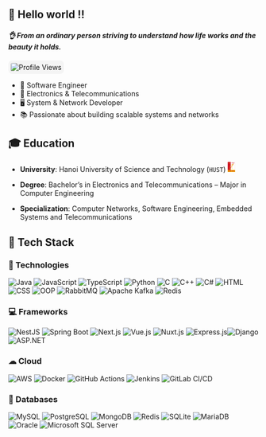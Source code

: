 ## 👋 Hello world !!

#### _👌 From an ordinary person striving to understand how life works and the beauty it holds._

<img src="https://komarev.com/ghpvc/?username=cmhehe176&style=flat-square&color=blue" alt="Profile Views"
style="border-radius: 8px; background-color: #f4f4f4; padding: 5px;  margin: 0 0 0 20;">

- 🚀 Software Engineer
- 📡 Electronics & Telecommunications
- 🖥 System & Network Developer
- 📚 Passionate about building scalable systems and networks

## 🎓 Education

- **University**: Hanoi University of Science and Technology (`HUST`) <img src="images/image.png" alt="Profile Views" width="15" height="20">

- **Degree**: Bachelor’s in Electronics and Telecommunications – Major in Computer Engineering

- **Specialization**: Computer Networks, Software Engineering, Embedded Systems and Telecommunications

## 🔧 Tech Stack

### 🚀 Technologies

![Java](https://img.shields.io/badge/Java-%23ED8B00.svg?style=flat&logo=openjdk&logoColor=white) ![JavaScript](https://img.shields.io/badge/JavaScript-%23F7DF1E.svg?style=flat&logo=javascript&logoColor=black) ![TypeScript](https://img.shields.io/badge/TypeScript-%23007ACC.svg?style=flat&logo=typescript&logoColor=white) ![Python](https://img.shields.io/badge/Python-%233776AB.svg?style=flat&logo=python&logoColor=white) ![C](https://img.shields.io/badge/C-%2300599C.svg?style=flat&logo=c&logoColor=white) ![C++](https://img.shields.io/badge/C++-%2300599C.svg?style=flat&logo=c%2B%2B&logoColor=white) ![C#](https://img.shields.io/badge/C%23-%23239120.svg?style=flat&logo=c-sharp&logoColor=white) ![HTML](https://img.shields.io/badge/HTML-%23E34F26.svg?style=flat&logo=html5&logoColor=white) ![CSS](https://img.shields.io/badge/CSS-%231572B6.svg?style=flat&logo=css3&logoColor=white) ![OOP](https://img.shields.io/badge/OOP-%2300599C.svg?style=flat&logo=codeforces&logoColor=white) ![RabbitMQ](https://img.shields.io/badge/RabbitMQ-%23FF6600.svg?style=flat&logo=rabbitmq&logoColor=white) ![Apache Kafka](https://img.shields.io/badge/Apache%20Kafka-%23023131.svg?style=flat&logo=apachekafka&logoColor=white) ![Redis](https://img.shields.io/badge/Redis-%23DC382D.svg?style=flat&logo=redis&logoColor=white)

### 💻 Frameworks

![NestJS](https://img.shields.io/badge/NestJS-%23E0234E.svg?style=flat&logo=nestjs&logoColor=white) ![Spring Boot](https://img.shields.io/badge/Spring%20Boot-%236DB33F.svg?style=flat&logo=spring-boot&logoColor=white) ![Next.js](https://img.shields.io/badge/Next.js-%23000000.svg?style=flat&logo=nextdotjs&logoColor=white) ![Vue.js](https://img.shields.io/badge/Vue.js-%234FC08D.svg?style=flat&logo=vuedotjs&logoColor=white) ![Nuxt.js](https://img.shields.io/badge/Nuxt.js-%2300C58E.svg?style=flat&logo=nuxtdotjs&logoColor=white) ![Express.js](https://img.shields.io/badge/Express.js-%23404d59.svg?style=flat&logo=express&logoColor=white)![Django](https://img.shields.io/badge/Django-%23092E20.svg?style=flat&logo=django&logoColor=white) ![ASP.NET](https://img.shields.io/badge/ASP.NET-%230093D1.svg?style=flat&logo=dotnet&logoColor=white) 
### ☁ Cloud

![AWS](https://img.shields.io/badge/AWS-%23FF9900.svg?style=flat&logo=amazon-aws&logoColor=white) ![Docker](https://img.shields.io/badge/Docker-%230db7ed.svg?style=flat&logo=docker&logoColor=white) ![GitHub Actions](https://img.shields.io/badge/GitHub%20Actions-%232671E5.svg?style=flat&logo=githubactions&logoColor=white) ![Jenkins](https://img.shields.io/badge/Jenkins-%23D24939.svg?style=flat&logo=jenkins&logoColor=white) ![GitLab CI/CD](https://img.shields.io/badge/GitLab%20CI%2FCD-%23FC6D26.svg?style=flat&logo=gitlab&logoColor=white)

### 💾 Databases

![MySQL](https://img.shields.io/badge/MySQL-%234479A1.svg?style=flat&logo=mysql&logoColor=white) ![PostgreSQL](https://img.shields.io/badge/PostgreSQL-%23336791.svg?style=flat&logo=postgresql&logoColor=white) ![MongoDB](https://img.shields.io/badge/MongoDB-%2347A248.svg?style=flat&logo=mongodb&logoColor=white) ![Redis](https://img.shields.io/badge/Redis-%23DC382D.svg?style=flat&logo=redis&logoColor=white) ![SQLite](https://img.shields.io/badge/SQLite-%23003B57.svg?style=flat&logo=sqlite&logoColor=white) ![MariaDB](https://img.shields.io/badge/MariaDB-%23003545.svg?style=flat&logo=mariadb&logoColor=white) ![Oracle](https://img.shields.io/badge/Oracle-%23F80000.svg?style=flat&logo=oracle&logoColor=white) ![Microsoft SQL Server](https://img.shields.io/badge/SQL%20Server-%23CC2927.svg?style=flat&logo=microsoft-sql-server&logoColor=white)

<!-- ## 📊 GitHub Stats -->
<!-- ![GitHub Stats](https://github-readme-stats.vercel.app/api?username=cmhehe176&show_icons=true&theme=radical&count_private=true) -->

<!-- ![Top Langs](https://github-readme-stats.vercel.app/api/top-langs/?username=cmhehe176&layout=compact&theme=radical&count_private=true)   -->

<!-- ## 📫 Connect with me
[![LinkedIn](https://img.shields.io/badge/LinkedIn-%230077B5.svg?style=flat&logo=linkedin&logoColor=white)](https://linkedin.com/in/your-profile)
[![Portfolio](https://img.shields.io/badge/Portfolio-%2312100E.svg?style=flat&logo=vercel&logoColor=white)](https://your-portfolio.com)   -->

<!-- <img src="https://streak-stats.demolab.com/?user=cmhehe176" alt="Profile Views"
style="border-radius: 8px; background-color: #f4f4f4; padding: 5px;  margin: 0 0 0 20;"> -->
